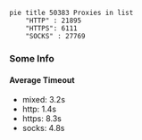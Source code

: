 
```mermaid
pie title 50383 Proxies in list
    "HTTP" : 21895
    "HTTPS": 6111
    "SOCKS" : 27769
```

### Some Info
#### Average Timeout

- mixed: 3.2s
- http: 1.4s
- https: 8.3s
- socks: 4.8s